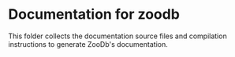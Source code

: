 # Documentation for zoodb

This folder collects the documentation source files and compilation instructions
to generate ZooDb's documentation.


